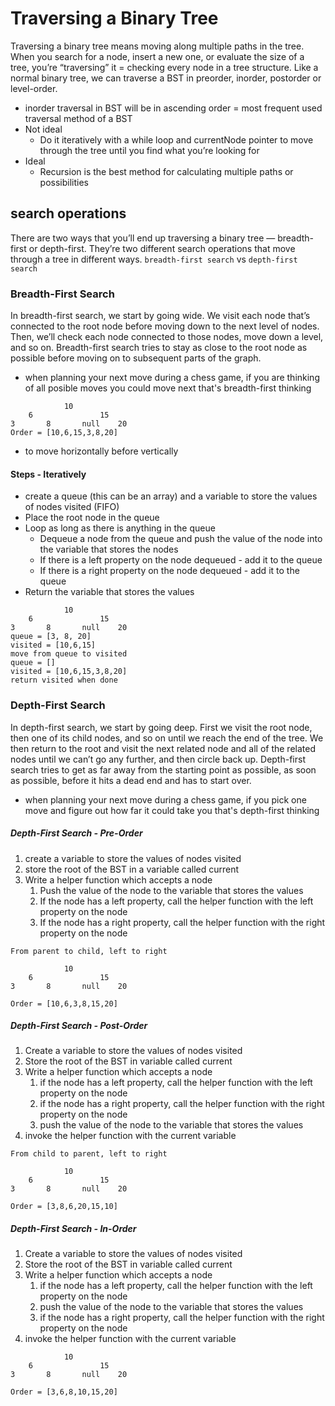 # Traversing a Binary Tree
Traversing a binary tree means moving along multiple paths in the tree.
When you search for a node, insert a new one, or evaluate the size of a tree, you’re “traversing” it = checking every node in a tree structure.
Like a normal binary tree, we can traverse a BST in preorder, inorder, postorder or level-order.
- inorder traversal in BST will be in ascending order = most frequent used traversal method of a BST
- Not ideal
    - Do it iteratively with a while loop and currentNode pointer to move through the tree until you find what you’re looking for
- Ideal
    - Recursion is the best method for calculating multiple paths or possibilities

## search operations
There are two ways that you’ll end up traversing a binary tree — breadth-first or depth-first. They’re two different search operations that move through a tree in different ways. ```breadth-first search``` vs ```depth-first search```

### Breadth-First Search
In breadth-first search, we start by going wide. We visit each node that’s connected to the root node before moving down to the next level of nodes. Then, we’ll check each node connected to those nodes, move down a level, and so on. Breadth-first search tries to stay as close to the root node as possible before moving on to subsequent parts of the graph.
- when planning your next move during a chess game, if you are thinking of all posible moves you could move next that's breadth-first thinking
```
            10
    6               15
3       8       null    20
Order = [10,6,15,3,8,20]
```
- to move horizontally before vertically

#### Steps - Iteratively
- create a queue (this can be an array) and a variable to store the values of nodes visited (FIFO)
- Place the root node in the queue
- Loop as long as there is anything in the queue
    - Dequeue a node from the queue and push the value of the node into the variable that stores the nodes
    - If there is a left property on the node dequeued - add it to the queue
    - If there is a right property on the node dequeued - add it to the queue
- Return the variable that stores the values

```
            10
    6               15
3       8       null    20
queue = [3, 8, 20]
visited = [10,6,15]
move from queue to visited
queue = []
visited = [10,6,15,3,8,20]
return visited when done
```

### Depth-First Search
In depth-first search, we start by going deep. First we visit the root node, then one of its child nodes, and so on until we reach the end of the tree. We then return to the root and visit the next related node and all of the related nodes until we can’t go any further, and then circle back up. Depth-first search tries to get as far away from the starting point as possible, as soon as possible, before it hits a dead end and has to start over.
- when planning your next move during a chess game, if you pick one move and figure out how far it could take you that's depth-first thinking

##### Depth-First Search - Pre-Order
1. create a variable to store the values of nodes visited
1. store the root of the BST in a variable called current
1. Write a helper function which accepts a node
    1. Push the value of the node to the variable that stores the values
    1. If the node has a left property, call the helper function with the left property on the node
    1. If the node has a right property, call the helper function with the right property on the node
```
From parent to child, left to right

            10
    6               15
3       8       null    20

Order = [10,6,3,8,15,20]
```

##### Depth-First Search - Post-Order
1. Create a variable to store the values of nodes visited
1. Store the root of the BST in variable called current
1. Write a helper function which accepts a node
    1. if the node has a left property, call the helper function with the left property on the node
    1. if the node has a right property, call the helper function with the right property on the node
    1. push the value of the node to the variable that stores the values
1. invoke the helper function with the current variable
```
From child to parent, left to right

            10
    6               15
3       8       null    20

Order = [3,8,6,20,15,10]
```

##### Depth-First Search - In-Order
1. Create a variable to store the values of nodes visited
1. Store the root of the BST in variable called current
1. Write a helper function which accepts a node
    1. if the node has a left property, call the helper function with the left property on the node
    1. push the value of the node to the variable that stores the values
    1. if the node has a right property, call the helper function with the right property on the node
1. invoke the helper function with the current variable
```
            10
    6               15
3       8       null    20

Order = [3,6,8,10,15,20]
```
